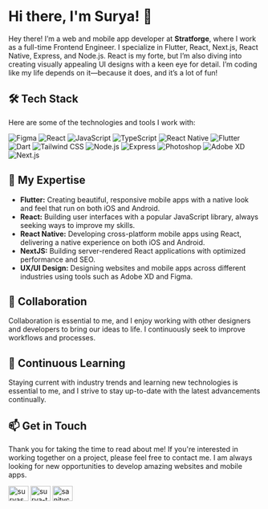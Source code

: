 # Hi there, I'm Surya! 👋

Hey there! I’m a web and mobile app developer at **Stratforge**, where I work as a full-time Frontend Engineer. I specialize in Flutter, React, Next.js, React Native, Express, and Node.js. React is my forte, but I’m also diving into creating visually appealing UI designs with a keen eye for detail. I’m coding like my life depends on it—because it does, and it’s a lot of fun!

## 🛠 Tech Stack
Here are some of the technologies and tools I work with:

![Figma](https://img.shields.io/badge/-Figma-F24E1E?logo=figma&logoColor=white&style=flat)
![React](https://img.shields.io/badge/-React-61DAFB?logo=react&logoColor=white&style=flat)
![JavaScript](https://img.shields.io/badge/-JavaScript-F7DF1E?logo=javascript&logoColor=black&style=flat)
![TypeScript](https://img.shields.io/badge/-TypeScript-3178C6?logo=typescript&logoColor=white&style=flat)
![React Native](https://img.shields.io/badge/-React%20Native-61DAFB?logo=react&logoColor=white&style=flat)
![Flutter](https://img.shields.io/badge/-Flutter-02569B?logo=flutter&logoColor=white&style=flat)
![Dart](https://img.shields.io/badge/-Dart-0175C2?logo=dart&logoColor=white&style=flat)
![Tailwind CSS](https://img.shields.io/badge/-Tailwind%20CSS-38B2AC?logo=tailwind-css&logoColor=white&style=flat)
![Node.js](https://img.shields.io/badge/-Node.js-339933?logo=node.js&logoColor=white&style=flat)
![Express](https://img.shields.io/badge/-Express-000000?logo=express&logoColor=white&style=flat)
![Photoshop](https://img.shields.io/badge/-Photoshop-31A8FF?logo=adobe-photoshop&logoColor=white&style=flat)
![Adobe XD](https://img.shields.io/badge/-Adobe%20XD-FF61F6?logo=adobe-xd&logoColor=white&style=flat)
![Next.js](https://img.shields.io/badge/-Next.js-000000?logo=nextdotjs&logoColor=white&style=flat)

## 📱 My Expertise
- **Flutter:** Creating beautiful, responsive mobile apps with a native look and feel that run on both iOS and Android.
- **React:** Building user interfaces with a popular JavaScript library, always seeking ways to improve my skills.
- **React Native:** Developing cross-platform mobile apps using React, delivering a native experience on both iOS and Android.
- **NextJS:** Building server-rendered React applications with optimized performance and SEO.
- **UX/UI Design:** Designing websites and mobile apps across different industries using tools such as Adobe XD and Figma.

## 💼 Collaboration
Collaboration is essential to me, and I enjoy working with other designers and developers to bring our ideas to life. I continuously seek to improve workflows and processes.

## 🌱 Continuous Learning
Staying current with industry trends and learning new technologies is essential to me, and I strive to stay up-to-date with the latest advancements continually.

## 📫 Get in Touch
Thank you for taking the time to read about me! If you're interested in working together on a project, please feel free to contact me. I am always looking for new opportunities to develop amazing websites and mobile apps.
<p align="left">
<a href="https://twitter.com/suryasanity" target="blank"><img align="center" src="https://raw.githubusercontent.com/rahuldkjain/github-profile-readme-generator/master/src/images/icons/Social/twitter.svg" alt="suryasanity" height="30" width="40" /></a>
<a href="https://linkedin.com/in/surya-t" target="blank"><img align="center" src="https://raw.githubusercontent.com/rahuldkjain/github-profile-readme-generator/master/src/images/icons/Social/linked-in-alt.svg" alt="surya-t" height="30" width="40" /></a>
<a href="https://instagram.com/sanitycodes" target="blank"><img align="center" src="https://raw.githubusercontent.com/rahuldkjain/github-profile-readme-generator/master/src/images/icons/Social/instagram.svg" alt="sanitycodes" height="30" width="40" /></a>
</p>
